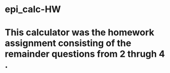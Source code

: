# epi_calc-HW
# This calculator was the homework assignment consisting of the remainder questions from 2 thrugh 4 .
